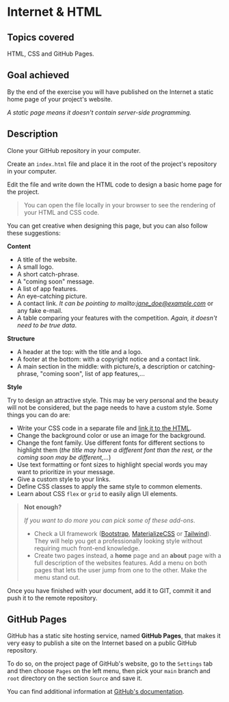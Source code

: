 # Internet & HTML

## Topics covered

HTML, CSS and GitHub Pages.

## Goal achieved

By the end of the exercise you will have published on the Internet a static home page of your project's website.

*A static page means it doesn't contain server-side programming.*

## Description

Clone your GitHub repository in your computer.

Create an `index.html` file and place it in the root of the project's repository in your computer.

Edit the file and write down the HTML code to design a basic home page for the project.

> You can open the file locally in your browser to see the rendering of your HTML and CSS code.

You can get creative when designing this page, but you can also follow these suggestions:

**Content**
- A title of the website.
- A small logo.
- A short catch-phrase.
- A "coming soon" message.
- A list of app features.
- An eye-catching picture.
- A contact link. *It can be pointing to mailto:jane_doe@example.com* or any fake e-mail.
- A table comparing your features with the competition. *Again, it doesn't need to be true data*.

**Structure**
- A header at the top: with the title and a logo.
- A footer at the bottom: with a copyright notice and a contact link.
- A main section in the middle: with picture/s, a description or catching-phrase, "coming soon", list of app features,...

**Style**

Try to design an attractive style. This may be very personal and the beauty will not be considered, but the page needs to have a custom style. Some things you can do are:

- Write your CSS code in a separate file and [link it to the HTML](https://www.w3schools.com/tags/tag_link.asp).
- Change the background color or use an image for the background.
- Change the font family. Use different fonts for different sections to highlight them (*the title may have a different font than the rest, or the coming soon may be different,...*)
- Use text formatting or font sizes to highlight special words you may want to prioritize in your message.
- Give a custom style to your links.
- Define CSS classes to apply the same style to common elements.
- Learn about CSS `flex` or `grid` to easily align UI elements.

> **Not enough?**
>
> *If you want to do more you can pick some of these add-ons*.
> - Check a UI framework ([Bootstrap](https://getbootstrap.com/), [MaterializeCSS](https://materializecss.com/) or [Tailwind](https://tailwindcss.com/)). They will help you get a professionally looking style without requiring much front-end knowledge.
> - Create two pages instead, a **home** page and an **about** page with a full description of the websites features. Add a menu on both pages that lets the user jump from one to the other. Make the menu stand out.

Once you have finished with your document, add it to GIT, commit it and push it to the remote repository.

## GitHub Pages

GitHub has a static site hosting service, named **GitHub Pages**, that makes it very easy to publish a site on the Internet based on a public GitHub repository.

To do so, on the project page of GitHub's website, go to the `Settings` tab and then choose `Pages` on the left menu, then pick your `main` branch and `root` directory on the section `Source` and save it.

You can find additional information at [GitHub's documentation](https://docs.github.com/en/pages/getting-started-with-github-pages/creating-a-github-pages-site).
